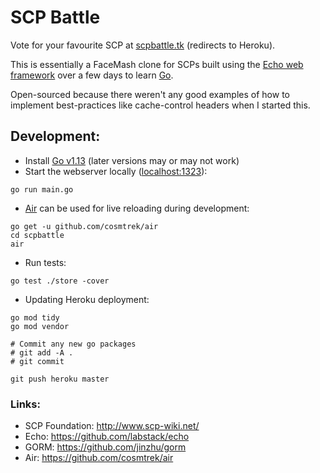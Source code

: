 # SCP Battle

Vote for your favourite SCP at [scpbattle.tk](https://scpbattle.craigbester.com) (redirects to Heroku).

This is essentially a FaceMash clone for SCPs built using the [Echo web framework](https://github.com/labstack/echo) over a few days to learn [Go](https://golang.org/).

Open-sourced because there weren't any good examples of how to implement best-practices like cache-control headers when I started this.

## Development:

- Install [Go v1.13](https://golang.org/dl/) (later versions may or may not work)
- Start the webserver locally ([localhost:1323](http://localhost:1323/)):
```
go run main.go
```

- [Air](https://github.com/cosmtrek/air) can be used for live reloading during development:
```
go get -u github.com/cosmtrek/air
cd scpbattle
air
```

- Run tests:
```
go test ./store -cover
```

- Updating Heroku deployment:
```
go mod tidy
go mod vendor

# Commit any new go packages
# git add -A .
# git commit

git push heroku master
```

### Links:

- SCP Foundation: http://www.scp-wiki.net/
- Echo: https://github.com/labstack/echo
- GORM: https://github.com/jinzhu/gorm
- Air: https://github.com/cosmtrek/air
